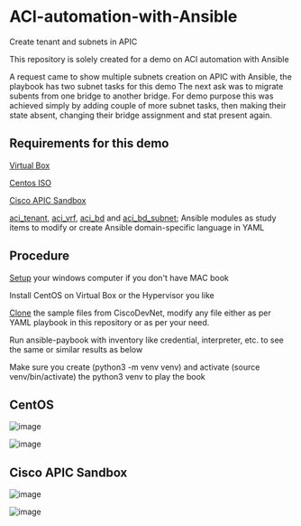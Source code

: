 # ACI-automation-with-Ansible
Create tenant and subnets in APIC

This repository is solely created for a demo on ACI automation with Ansible

A request came to show multiple subnets creation on APIC with Ansible, the playbook has two subnet tasks for this demo
The next ask was to migrate subents from one bridge to another bridge. For demo purpose this was achieved simply by adding couple of more subnet tasks, then making their state absent, changing their bridge assignment and stat present again.

Requirements for this demo
--------------------------
[Virtual Box](https://www.virtualbox.org/)

[Centos ISO](https://www.centos.org/download/)

[Cisco APIC Sandbox](https://sandboxapicdc.cisco.com)

[aci_tenant](https://docs.ansible.com/ansible/latest/modules/aci_tenant_module.html),
[aci_vrf](https://docs.ansible.com/ansible/latest/modules/aci_vrf_module.html),
[aci_bd](https://docs.ansible.com/ansible/latest/modules/aci_bd_module.html) and
[aci_bd_subnet](https://docs.ansible.com/ansible/latest/modules/aci_bd_subnet_module.html);
Ansible modules as study items to modify or create Ansible domain-specific language in YAML

Procedure
---------
[Setup](https://developer.cisco.com/learning/modules/ansible-aci-intro/aci_ansible_part1/step/1) your windows computer if you don't have MAC book 

Install CentOS on Virtual Box or the Hypervisor you like

[Clone](https://github.com/CiscoDevNet/aci_ansible_learning_labs_code_samples) the sample files from CiscoDevNet, modify any file either as per YAML playbook in this repository or as per your need.

Run ansible-paybook with inventory like credential, interpreter, etc. to see the same or similar results as below

Make sure you create (python3 -m venv venv) and activate (source venv/bin/activate) the python3 venv to play the book

CentOS
------
![image](https://user-images.githubusercontent.com/47313728/76161863-9c5f4f00-60f4-11ea-995b-9c1fd51ebe3d.png)

![image](https://user-images.githubusercontent.com/47313728/76368348-28d46200-62ed-11ea-82dc-e40fb411ffe6.png)

Cisco APIC Sandbox
------------------
![image](https://user-images.githubusercontent.com/47313728/76162004-1b08bc00-60f6-11ea-9296-3596692391e7.png)

![image](https://user-images.githubusercontent.com/47313728/76369581-43a8d580-62f1-11ea-8fca-ebb77b9b1897.png)

